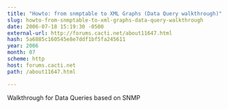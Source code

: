 ```yaml
---
title: "Howto: from snmptable to XML Graphs (Data Query walkthrough)"
slug: howto-from-snmptable-to-xml-graphs-data-query-walkthrough
date: 2006-07-18 15:19:30 -0500
external-url: http://forums.cacti.net/about11647.html
hash: 5a6885c160545e8e7ddf1bf5fa245611
year: 2006
month: 07
scheme: http
host: forums.cacti.net
path: /about11647.html

---
```


Walkthrough for Data Queries based on SNMP
